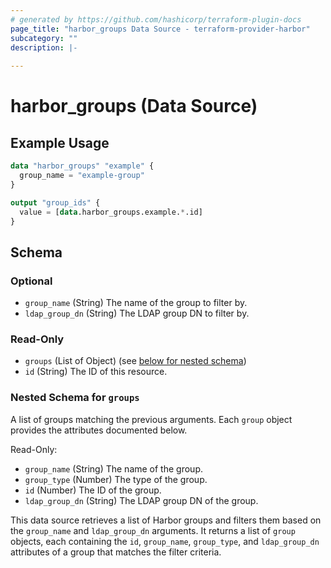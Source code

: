 ```yaml
---
# generated by https://github.com/hashicorp/terraform-plugin-docs
page_title: "harbor_groups Data Source - terraform-provider-harbor"
subcategory: ""
description: |-
  
---
```


# harbor_groups (Data Source)

<!-- schema generated by tfplugindocs -->

## Example Usage

```terraform
data "harbor_groups" "example" {
  group_name = "example-group"
}

output "group_ids" {
  value = [data.harbor_groups.example.*.id]
}
```

## Schema

### Optional

- `group_name` (String) The name of the group to filter by.
- `ldap_group_dn` (String) The LDAP group DN to filter by.

### Read-Only

- `groups` (List of Object) (see [below for nested schema](#nestedatt--groups))
- `id` (String) The ID of this resource.

<a id="nestedatt--groups"></a>

### Nested Schema for `groups`

A list of groups matching the previous arguments. Each `group` object provides the attributes documented below.

Read-Only:

- `group_name` (String) The name of the group.
- `group_type` (Number) The type of the group.
- `id` (Number) The ID of the group.
- `ldap_group_dn` (String) The LDAP group DN of the group.

This data source retrieves a list of Harbor groups and filters them based on the `group_name` and `ldap_group_dn` arguments. It returns a list of `group` objects, each containing the `id`, `group_name`, `group_type`, and `ldap_group_dn` attributes of a group that matches the filter criteria.
